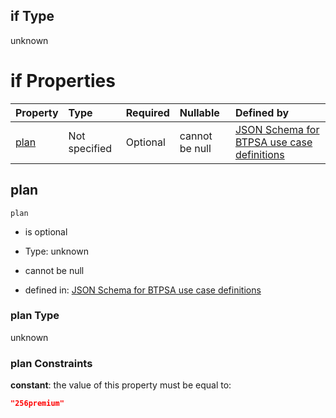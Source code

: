 ## if Type

unknown

# if Properties

| Property      | Type          | Required | Nullable       | Defined by                                                                                                                                                                                                                                  |
| :------------ | :------------ | :------- | :------------- | :------------------------------------------------------------------------------------------------------------------------------------------------------------------------------------------------------------------------------------------ |
| [plan](#plan) | Not specified | Optional | cannot be null | [JSON Schema for BTPSA use case definitions](btpsa-usecase-properties-services-items-allof-1-then-allof-38-then-allof-6-if-properties-plan.md "undefined#/properties/services/items/allOf/1/then/allOf/38/then/allOf/6/if/properties/plan") |

## plan



`plan`

*   is optional

*   Type: unknown

*   cannot be null

*   defined in: [JSON Schema for BTPSA use case definitions](btpsa-usecase-properties-services-items-allof-1-then-allof-38-then-allof-6-if-properties-plan.md "undefined#/properties/services/items/allOf/1/then/allOf/38/then/allOf/6/if/properties/plan")

### plan Type

unknown

### plan Constraints

**constant**: the value of this property must be equal to:

```json
"256premium"
```
